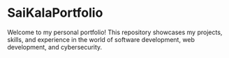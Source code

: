 # SaiKalaPortfolio
Welcome to my personal portfolio! This repository showcases my projects, skills, and experience in the world of software development, web development, and cybersecurity. 
